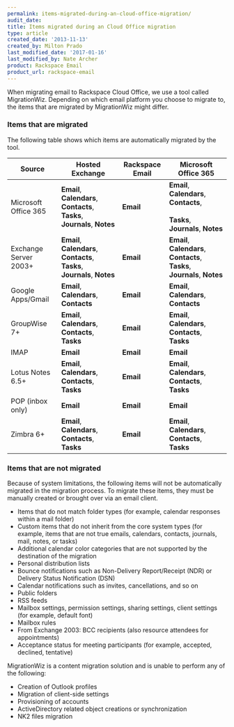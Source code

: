```yaml
---
permalink: items-migrated-during-an-cloud-office-migration/
audit_date:
title: Items migrated during an Cloud Office migration
type: article
created_date: '2013-11-13'
created_by: Milton Prado
last_modified_date: '2017-01-16'
last_modified_by: Nate Archer
product: Rackspace Email
product_url: rackspace-email
---
```


When migrating email to Rackspace Cloud Office, we use a tool called
MigrationWiz. Depending on which email platform you choose to migrate
to, the items that are migrated by MigrationWiz might differ.

### Items that are migrated

The following table shows which items are automatically migrated by the tool.

| Source | Hosted Exchange | Rackspace Email | Microsoft Office 365 |
|-----------------------|----------------------------------------------------------------------------------------|-----------------|---------------------------------------------------------------------------------------|
| Microsoft Office 365 | **Email**, **Calendars**, **Contacts**, **Tasks**, **Journals**, **Notes** | **Email** | **Email**, **Calendars**, **Contacts**, </br></br> **Tasks**, **Journals**, **Notes** |
| Exchange Server 2003+ | **Email**, **Calendars**, **Contacts**, **Tasks**, **Journals**, **Notes** | **Email** | **Email**, **Calendars**, **Contacts**,  **Tasks**, **Journals**, **Notes** |
| Google Apps/Gmail | **Email**, **Calendars**, **Contacts** | **Email** | **Email**, **Calendars**, **Contacts** |
| GroupWise 7+ | **Email**, **Calendars**, **Contacts**, **Tasks** | **Email** | **Email**, **Calendars**, **Contacts**, **Tasks** |
| IMAP | **Email** | **Email** | **Email** |
| Lotus Notes 6.5+ | **Email**, **Calendars**, **Contacts**, **Tasks** | **Email** | **Email**, **Calendars**, **Contacts**, **Tasks** |
| POP (inbox only) | **Email** | **Email** | **Email** |
| Zimbra 6+ | **Email**, **Calendars**, **Contacts**, **Tasks** | **Email** | **Email**, **Calendars**, **Contacts**, **Tasks** |



### Items that are not migrated

Because of system limitations, the following items will not be
automatically migrated in the migration process. To migrate
these items, they must be manually created or brought over via an
email client.

-   Items that do not match folder types (for example, calendar responses within a mail folder)
-   Custom items that do not inherit from the core system types (for example, items that are not true emails, calendars, contacts, journals, mail, notes, or tasks)
-   Additional calendar color categories that are not supported by the destination of the migration
-   Personal distribution lists
-   Bounce notifications such as Non-Delivery Report/Receipt (NDR) or Delivery Status Notification (DSN)
-   Calendar notifications such as invites, cancellations, and so on
-   Public folders
-   RSS feeds
-   Mailbox settings, permission settings, sharing settings, client settings (for example, default font)
-   Mailbox rules
-   From Exchange 2003: BCC recipients (also resource attendees for appointments)
-   Acceptance status for meeting participants (for example, accepted, declined, tentative)

MigrationWiz is a content migration solution and is unable to perform any of the following:

-   Creation of Outlook profiles
-   Migration of client-side settings
-   Provisioning of accounts
-   ActiveDirectory related object creations or synchronization
-   NK2 files migration
